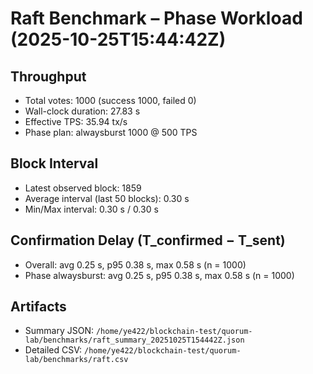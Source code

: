# Raft Benchmark – Phase Workload (2025-10-25T15:44:42Z)

## Throughput
- Total votes: 1000 (success 1000, failed 0)
- Wall-clock duration: 27.83 s
- Effective TPS: 35.94 tx/s
- Phase plan: alwaysburst 1000 @ 500 TPS

## Block Interval
- Latest observed block: 1859
- Average interval (last 50 blocks): 0.30 s
- Min/Max interval: 0.30 s / 0.30 s

## Confirmation Delay (T_confirmed − T_sent)
- Overall: avg 0.25 s, p95 0.38 s, max 0.58 s (n = 1000)
- Phase alwaysburst: avg 0.25 s, p95 0.38 s, max 0.58 s (n = 1000)

## Artifacts
- Summary JSON: `/home/ye422/blockchain-test/quorum-lab/benchmarks/raft_summary_20251025T154442Z.json`
- Detailed CSV: `/home/ye422/blockchain-test/quorum-lab/benchmarks/raft.csv`
